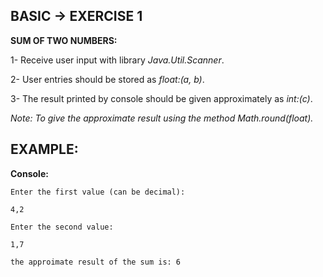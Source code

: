 <h2>BASIC -> EXERCISE 1</h2>

**SUM OF TWO NUMBERS:**

1- Receive user input with library *Java.Util.Scanner*.

2- User entries should be stored as *float:(a, b)*.

3- The result printed by console should be given approximately as *int:(c)*.

*Note: To give the approximate result using the method Math.round(float).*

<h2>EXAMPLE:</h2>

**Console:**

```
Enter the first value (can be decimal):

4,2

Enter the second value:

1,7

the approimate result of the sum is: 6
```
